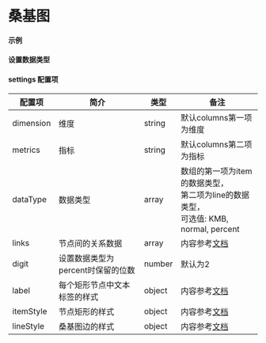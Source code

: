 # 桑基图

#### 示例

<vuep template="#simple-sankey"></vuep>

<script v-pre type="text/x-template" id="simple-sankey">
<template>
  <ve-sankey :data="chartData" :settings="chartSettings"></ve-sankey>
</template>

<script>
  export default {
    data () {
      this.chartSettings = {
        links: [
          { source: '首页', target: '列表页a', value: 0.5 },
          { source: '首页', target: '列表页b', value: 0.5 },
          { source: '列表页a', target: '内容页a-1', value: 0.1 },
          { source: '列表页a', target: '内容页a-2', value: 0.4 },
          { source: '列表页b', target: '内容页b-1', value: 0.2 },
          { source: '列表页b', target: '内容页b-2', value: 0.3 }
        ]
      }
      return {
        chartData: {
          columns: ['页面', '访问量'],
          rows: [
            { '页面': '首页', '访问量': 100000 },
            { '页面': '列表页a', '访问量': 20000 },
            { '页面': '列表页b', '访问量': 80000 },
            { '页面': '内容页a-1', '访问量': 10000 },
            { '页面': '内容页a-2', '访问量': 10000 },
            { '页面': '内容页b-1', '访问量': 60000 },
            { '页面': '内容页b-2', '访问量': 20000 }
          ]
        }
      }
    }
  }
</script>
</script>

#### 设置数据类型

<vuep template="#set-data-type"></vuep>

<script v-pre type="text/x-template" id="set-data-type">
<template>
  <ve-sankey :data="chartData" :settings="chartSettings"></ve-sankey>
</template>

<script>
  export default {
    data () {
      this.chartSettings = {
        links: [
          { source: '首页', target: '列表页a', value: 0.5 },
          { source: '首页', target: '列表页b', value: 0.5 },
          { source: '列表页a', target: '内容页a-1', value: 0.1 },
          { source: '列表页a', target: '内容页a-2', value: 0.4 },
          { source: '列表页b', target: '内容页b-1', value: 0.2 },
          { source: '列表页b', target: '内容页b-2', value: 0.3 }
        ],
        dataType: ['KMB', 'percent']
      }
      return {
        chartData: {
          columns: ['页面', '访问量'],
          rows: [
            { '页面': '首页', '访问量': 100000 },
            { '页面': '列表页a', '访问量': 20000 },
            { '页面': '列表页b', '访问量': 80000 },
            { '页面': '内容页a-1', '访问量': 10000 },
            { '页面': '内容页a-2', '访问量': 10000 },
            { '页面': '内容页b-1', '访问量': 60000 },
            { '页面': '内容页b-2', '访问量': 20000 }
          ]
        }
      }
    }
  }
</script>
</script>



#### settings 配置项

| 配置项 | 简介 | 类型 | 备注 |
| --- | --- | --- | --- |
| dimension | 维度 | string | 默认columns第一项为维度 |
| metrics | 指标 | string | 默认columns第二项为指标 |
| dataType | 数据类型 | array | 数组的第一项为item的数据类型，<br>第二项为line的数据类型，<br>可选值: KMB, normal, percent |
| links | 节点间的关系数据 | array | 内容参考[文档](http://echarts.baidu.com/option.html#series-sankey.links) |
| digit | 设置数据类型为percent时保留的位数 | number | 默认为2 |
| label | 每个矩形节点中文本标签的样式 | object | 内容参考[文档](http://echarts.baidu.com/option.html#series-sankey.label) |
| itemStyle | 节点矩形的样式 | object | 内容参考[文档](http://echarts.baidu.com/option.html#series-sankey.itemStyle) |
| lineStyle | 桑基图边的样式 | object | 内容参考[文档](http://echarts.baidu.com/option.html#series-sankey.lineStyle) |
